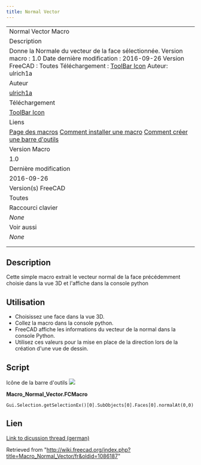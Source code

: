 ```yaml
---
title: Normal Vector
---
```


|                                                                                                                                                                                                                                                                 |
| --------------------------------------------------------------------------------------------------------------------------------------------------------------------------------------------------------------------------------------------------------------- |
| Normal Vector Macro                                                                                                                                                                                                                                             |
| Description                                                                                                                                                                                                                                                     |
| Donne la Normale du vecteur de la face sélectionnée. Version macro : 1.0 Date dernière modification : 2016-09-26 Version FreeCAD : Toutes Téléchargement : [ToolBar Icon](https://www.freecadweb.org/wiki/images/8/8b/Macro_Normal_Vector.png) Auteur: ulrich1a |
| Auteur                                                                                                                                                                                                                                                          |
| [ulrich1a](/index.php?title=User:Ulrich1a&action=edit&redlink=1 "User:Ulrich1a (page does not exist)")                                                                                                                                                          |
| Téléchargement                                                                                                                                                                                                                                                  |
| [ToolBar Icon](https://www.freecadweb.org/wiki/images/8/8b/Macro_Normal_Vector.png)                                                                                                                                                                             |
| Liens                                                                                                                                                                                                                                                           |
| [Page des macros](/Macros_recipes/fr "Macros recipes/fr") [Comment installer une macro](/How_to_install_macros/fr "How to install macros/fr") [Comment créer une barre d'outils](/Customize_Toolbars/fr "Customize Toolbars/fr")                                |
| Version Macro                                                                                                                                                                                                                                                   |
| 1.0                                                                                                                                                                                                                                                             |
| Dernière modification                                                                                                                                                                                                                                           |
| 2016-09-26                                                                                                                                                                                                                                                      |
| Version(s) FreeCAD                                                                                                                                                                                                                                              |
| Toutes                                                                                                                                                                                                                                                          |
| Raccourci clavier                                                                                                                                                                                                                                               |
| _None_                                                                                                                                                                                                                                                          |
| Voir aussi                                                                                                                                                                                                                                                      |
| _None_                                                                                                                                                                                                                                                          |
|                                                                                                                                                                                                                                                                 |
|                                                                                                                                                                                                                                                                 |

## Description

Cette simple macro extrait le vecteur normal de la face précédemment choisie dans la vue 3D et l'affiche dans la console python

## Utilisation

- Choisissez une face dans la vue 3D.
- Collez la macro dans la console python.
- FreeCAD affiche les informations du vecteur de la normal dans la console Python.
- Utilisez ces valeurs pour la mise en place de la direction lors de la création d'une vue de dessin.

## Script

Icône de la barre d'outils
![](/images/Macro_Normal_Vector.png)

**Macro_Normal_Vector.FCMacro**

```
Gui.Selection.getSelectionEx()[0].SubObjects[0].Faces[0].normalAt(0,0)
```

## Lien

[Link to dicussion thread (german)](http://forum.freecadweb.org/viewtopic.php?f=13&t=10959)

Retrieved from "<http://wiki.freecad.org/index.php?title=Macro_Normal_Vector/fr&oldid=1086187>"
